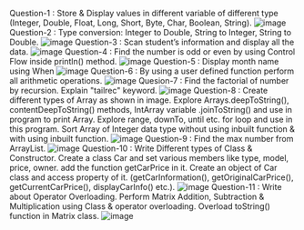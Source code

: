 Question-1 : Store & Display values in different variable of different type (Integer, Double, Float, Long, Short, Byte, Char, Boolean, String).
![image](https://user-images.githubusercontent.com/78419983/186220689-49cf9d16-6ac5-47c8-86b0-7943cb4cca05.png)
Question-2 : Type conversion: Integer to Double, String to Integer, String to Double.
![image](https://user-images.githubusercontent.com/78419983/186220798-083aa401-7f5f-442d-b3c7-6a61cfc6752d.png)
Question-3 : Scan student’s information and display all the data.
![image](https://user-images.githubusercontent.com/78419983/186221064-cd921abb-6a8f-4e1c-80ec-5ccdd91f5bb7.png)
Question-4 : Find the number is odd or even by using Control Flow inside println() method.
![image](https://user-images.githubusercontent.com/78419983/186221275-a5d580bf-ac48-4a6f-82c1-91899e561ab4.png)
Question-5 : Display month name using When
![image](https://user-images.githubusercontent.com/78419983/186221398-caf9e135-2edf-4bb9-b128-15616636c9a8.png)
Question-6 : By using a user defined function perform all arithmetic operations.
![image](https://user-images.githubusercontent.com/78419983/186221563-312fa53c-962f-4506-8f1f-b3af80c7bb95.png)
Quesion-7 : Find the factorial of number by recursion. Explain "tailrec" keyword.
![image](https://user-images.githubusercontent.com/78419983/186225557-b3196c70-e732-4039-9986-99205e29f2c6.png)
Question-8 : Create different types of Array as shown in image. Explore Arrays.deepToString(), contentDeepToString() methods, IntArray variable .joinToString() and use in program to print Array. Explore range, downTo, until etc. for loop and use in this program. Sort Array of Integer data type without using inbuilt function & with using inbuilt function.
![image](https://user-images.githubusercontent.com/78419983/186226492-834fe0a7-ab99-4905-bd7c-fb286fd40ed2.png)
Question-9 : Find the max number from ArrayList.
![image](https://user-images.githubusercontent.com/78419983/186226564-37d9efea-14d0-4902-a4fa-c928d5ee4b1f.png)
Question-10 : Write Different types of Class & Constructor. Create a class Car and set various members like type, model, price, owner. add the function getCarPrice in it. Create an object of Car class and access property of it. (getCarInformation(), getOriginalCarPrice(), getCurrentCarPrice(), displayCarInfo() etc.).
![image](https://user-images.githubusercontent.com/78419983/186226692-a4f7116e-ce2a-4fca-a2b2-4996c587a118.png)
Question-11 : Write about Operator Overloading. Perform Matrix Addition, Subtraction & Multiplication using Class & operator overloading. Overload toString() function in Matrix class.
![image](https://user-images.githubusercontent.com/78419983/186226779-18b259a7-4647-49a2-8b34-40c93254ac86.png)


